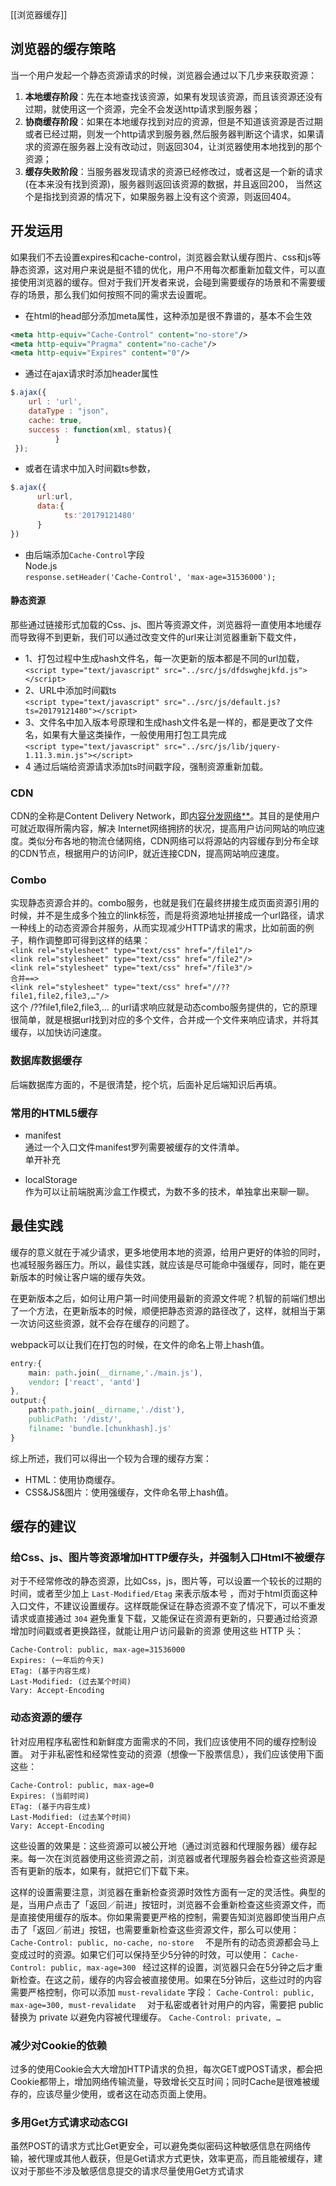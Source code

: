 [[浏览器缓存]]
## 浏览器的缓存策略

当一个用户发起一个静态资源请求的时候，浏览器会通过以下几步来获取资源：

1.  **本地缓存阶段**：先在本地查找该资源，如果有发现该资源，而且该资源还没有过期，就使用这一个资源，完全不会发送http请求到服务器；
2.  **协商缓存阶段**：如果在本地缓存找到对应的资源，但是不知道该资源是否过期或者已经过期，则发一个http请求到服务器,然后服务器判断这个请求，如果请求的资源在服务器上没有改动过，则返回304，让浏览器使用本地找到的那个资源；
3.  **缓存失败阶段**：当服务器发现请求的资源已经修改过，或者这是一个新的请求(在本来没有找到资源)，服务器则返回该资源的数据，并且返回200， 当然这个是指找到资源的情况下，如果服务器上没有这个资源，则返回404。

## 开发运用
如果我们不去设置expires和cache-control，浏览器会默认缓存图片、css和js等静态资源，这对用户来说是挺不错的优化，用户不用每次都重新加载文件，可以直接使用浏览器的缓存。但对于我们开发者来说，会碰到需要缓存的场景和不需要缓存的场景，那么我们如何按照不同的需求去设置呢。

-  在html的head部分添加meta属性，这种添加是很不靠谱的，基本不会生效

```xml
<meta http-equiv="Cache-Control" content="no-store"/>  
<meta http-equiv="Pragma" content="no-cache"/>  
<meta http-equiv="Expires" content="0"/>
```

- 通过在ajax请求时添加header属性

```jsx
$.ajax({
    url : 'url',
    dataType : "json",
    cache: true,
    success : function(xml, status){    
          }
 });
```

- 或者在请求中加入时间戳ts参数，

```jsx
$.ajax({
      url:url,
      data:{
            ts:'20179121480'
      }
})
```

- 由后端添加`Cache-Control`字段  
    Node.js  
    `response.setHeader('Cache-Control', 'max-age=31536000');`

#### 静态资源

那些通过链接形式加载的Css、js、图片等资源文件，浏览器将一直使用本地缓存而导致得不到更新，我们可以通过改变文件的url来让浏览器重新下载文件，

-   1、打包过程中生成hash文件名，每一次更新的版本都是不同的url加载，  
    `<script type="text/javascript" src="../src/js/dfdswghejkfd.js"></script>`
-   2、URL中添加时间戳ts  
    `<script type="text/javascript" src="../src/js/default.js?ts=20179121480"></script>`
-   3、文件名中加入版本号原理和生成hash文件名是一样的，都是更改了文件名，如果有大量这类操作，一般使用用打包工具完成  
    `<script type="text/javascript" src="../src/js/lib/jquery-1.11.3.min.js"></script>`
-   4 通过后端给资源请求添加ts时间戳字段，强制资源重新加载。

### CDN

CDN的全称是Content Delivery Network，即[内容分发网络**](https://link.jianshu.com?t=https://link.zhihu.com/?target=http%3A//baike.baidu.com/item/%25E5%2586%2585%25E5%25AE%25B9%25E5%2588%2586%25E5%258F%2591%25E7%25BD%2591%25E7%25BB%259C)。其目的是使用户可就近取得所需内容，解决 Internet网络拥挤的状况，提高用户访问网站的响应速度。类似分布各地的物流仓储网络，CDN网络可以将源站的内容缓存到分布全球的CDN节点，根据用户的访问IP，就近连接CDN，提高网站响应速度。

### Combo

实现静态资源合并的。combo服务，也就是我们在最终拼接生成页面资源引用的时候，并不是生成多个独立的link标签，而是将资源地址拼接成一个url路径，请求一种线上的动态资源合并服务，从而实现减少HTTP请求的需求，比如前面的例子，稍作调整即可得到这样的结果：  
`<link rel="stylesheet" type="text/css" href="/file1"/>`  
`<link rel="stylesheet" type="text/css" href="/file2"/>`  
`<link rel="stylesheet" type="text/css" href="/file3"/>`  
`合并==>`  
`<link rel="stylesheet" type="text/css" href="//??file1,file2,file3,…"/>`  
这个 /??file1,file2,file3,… 的url请求响应就是动态combo服务提供的，它的原理很简单，就是根据url找到对应的多个文件，合并成一个文件来响应请求，并将其缓存，以加快访问速度。

### 数据库数据缓存

后端数据库方面的，不是很清楚，挖个坑，后面补足后端知识后再填。

### 常用的HTML5缓存

-   manifest  
    通过一个入口文件manifest罗列需要被缓存的文件清单。  
    单开补充
    
-   localStorage  
    作为可以让前端脱离沙盒工作模式，为数不多的技术，单独拿出来聊一聊。
 ## 最佳实践

缓存的意义就在于减少请求，更多地使用本地的资源，给用户更好的体验的同时，也减轻服务器压力。所以，最佳实践，就应该是尽可能命中强缓存，同时，能在更新版本的时候让客户端的缓存失效。

在更新版本之后，如何让用户第一时间使用最新的资源文件呢？机智的前端们想出了一个方法，在更新版本的时候，顺便把静态资源的路径改了，这样，就相当于第一次访问这些资源，就不会存在缓存的问题了。

webpack可以让我们在打包的时候，在文件的命名上带上hash值。

```css
entry:{
    main: path.join(__dirname,'./main.js'),
    vendor: ['react', 'antd']
},
output:{
    path:path.join(__dirname,'./dist'),
    publicPath: '/dist/',
    filname: 'bundle.[chunkhash].js'
}
```

综上所述，我们可以得出一个较为合理的缓存方案：
-   HTML：使用协商缓存。
-   CSS&JS&图片：使用强缓存，文件命名带上hash值。

## 缓存的建议

### 给Css、js、图片等资源增加HTTP缓存头，并强制入口Html不被缓存
对于不经常修改的静态资源，比如Css，js，图片等，可以设置一个较长的过期的时间，或者至少加上 `Last-Modified/Etag` 来表示版本号 ，而对于html页面这种入口文件，不建议设置缓存。这样既能保证在静态资源不变了情况下，可以不重发请求或直接通过 `304` 避免重复下载，又能保证在资源有更新的，只要通过给资源增加时间戳或者更换路径，就能让用户访问最新的资源
使用这些 HTTP 头：
```
Cache-Control: public, max-age=31536000  
Expires: (一年后的今天)  
ETag: (基于内容生成)  
Last-Modified: (过去某个时间)  
Vary: Accept-Encoding  
```

### 动态资源的缓存
针对应用程序私密性和新鲜度方面需求的不同，我们应该使用不同的缓存控制设置。
对于非私密性和经常性变动的资源（想像一下股票信息），我们应该使用下面这些：
```
Cache-Control: public, max-age=0  
Expires: (当前时间)  
ETag: (基于内容生成)  
Last-Modified: (过去某个时间)  
Vary: Accept-Encoding  
```
这些设置的效果是：这些资源可以被公开地（通过浏览器和代理服务器）缓存起来。每一次在浏览器使用这些资源之前，浏览器或者代理服务器会检查这些资源是否有更新的版本，如果有，就把它们下载下来。

这样的设置需要注意，浏览器在重新检查资源时效性方面有一定的灵活性。典型的是，当用户点击了「返回／前进」按钮时，浏览器不会重新检查这些资源文件，而是直接使用缓存的版本。你如果需要更严格的控制，需要告知浏览器即使当用户点击了「返回／前进」按钮，也需要重新检查这些资源文件，那么可以使用：
`Cache-Control: public, no-cache, no-store  `
不是所有的动态资源都会马上变成过时的资源。如果它们可以保持至少5分钟的时效，可以使用：
`Cache-Control: public, max-age=300 `
经过这样的设置，浏览器只会在5分钟之后才重新检查。在这之前，缓存的内容会被直接使用。如果在5分钟后，这些过时的内容需要严格控制，你可以添加 `must-revalidate` 字段：
`Cache-Control: public, max-age=300, must-revalidate  `
对于私密或者针对用户的内容，需要把 public 替换为 private 以避免内容被代理缓存。
`Cache-Control: private, … ` 

### 减少对Cookie的依赖

过多的使用Cookie会大大增加HTTP请求的负担，每次GET或POST请求，都会把Cookie都带上，增加网络传输流量，导致增长交互时间；同时Cache是很难被缓存的，应该尽量少使用，或者这在动态页面上使用。

### 多用Get方式请求动态CGI

虽然POST的请求方式比Get更安全，可以避免类似密码这种敏感信息在网络传输，被代理或其他人截获，但是Get请求方式更快，效率更高，而且能被缓存，建议对于那些不涉及敏感信息提交的请求尽量使用Get方式请求